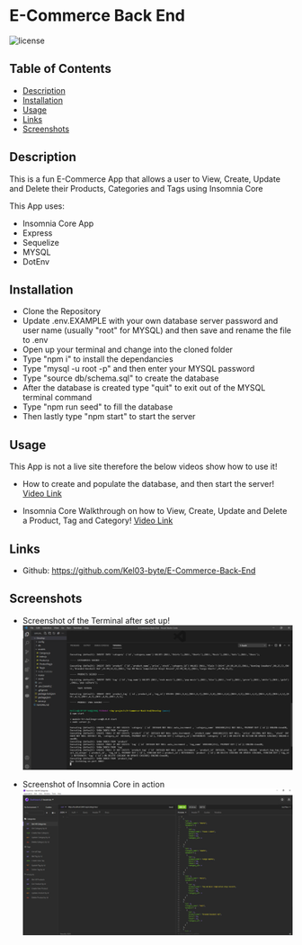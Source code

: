 # E-Commerce Back End

![license](https://img.shields.io/badge/License-MIT-blue.svg)

## Table of Contents

- [Description](#description)
- [Installation](#installation)
- [Usage](#usage)
- [Links](#links)
- [Screenshots](#screenshots)

## Description

This is a fun E-Commerce App that allows a user to View, Create, Update and Delete their Products, Categories and Tags using Insomnia Core

This App uses:
* Insomnia Core App
* Express
* Sequelize
* MYSQL
* DotEnv

## Installation

* Clone the Repository
* Update .env.EXAMPLE with your own database server password and user name (usually "root" for MYSQL) and then save and rename the file to .env
* Open up your terminal and change into the cloned folder
* Type "npm i" to install the dependancies
* Type "mysql -u root -p" and then enter your MYSQL password
* Type "source db/schema.sql" to create the database
* After the database is created type "quit" to exit out of the MYSQL terminal command
* Type "npm run seed" to fill the database
* Then lastly type "npm start" to start the server

## Usage

This App is not a live site therefore the below videos show how to use it!

* How to create and populate the database, and then start the server!
[Video Link](https://drive.google.com/file/d/11ILlenr6gVwzAHm5AQN_j4nIOG6MSdt_/view?usp=sharing)

* Insomnia Core Walkthrough on how to View, Create, Update and Delete a Product, Tag and Category!
[Video Link](https://drive.google.com/file/d/1XPcIPeH5icZPvAZzIHhkQTBEQX30D7o7/view?usp=sharing)

## Links

* Github: https://github.com/Kel03-byte/E-Commerce-Back-End

## Screenshots

* Screenshot of the Terminal after set up! 
![image](./assets/screenshot1.png)

* Screenshot of Insomnia Core in action
![image](./assets/screenshot2.png)
